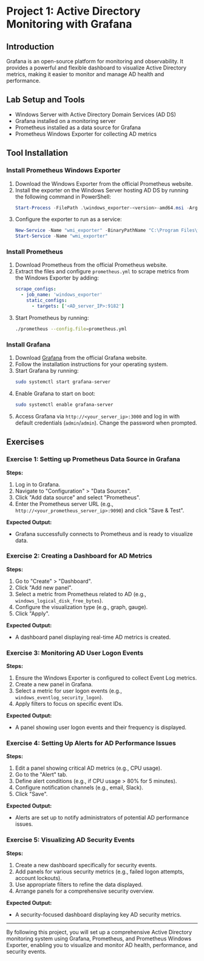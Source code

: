 # Project 1: Active Directory Monitoring with Grafana

## Introduction
Grafana is an open-source platform for monitoring and observability. It provides a powerful and flexible dashboard to visualize Active Directory metrics, making it easier to monitor and manage AD health and performance.

## Lab Setup and Tools
- Windows Server with Active Directory Domain Services (AD DS)
- Grafana installed on a monitoring server
- Prometheus installed as a data source for Grafana
- Prometheus Windows Exporter for collecting AD metrics

## Tool Installation

### Install Prometheus Windows Exporter
1. Download the Windows Exporter from the official Prometheus website.
2. Install the exporter on the Windows Server hosting AD DS by running the following command in PowerShell:
    ```powershell
    Start-Process -FilePath .\windows_exporter-<version>-amd64.msi -ArgumentList /quiet
    ```
3. Configure the exporter to run as a service:
    ```powershell
    New-Service -Name "wmi_exporter" -BinaryPathName "C:\Program Files\wmi_exporter\wmi_exporter.exe" -DisplayName "WMI Exporter" -StartupType Automatic
    Start-Service -Name "wmi_exporter"
    ```

### Install Prometheus
1. Download Prometheus from the official Prometheus website.
2. Extract the files and configure `prometheus.yml` to scrape metrics from the Windows Exporter by adding:
    ```yaml
    scrape_configs:
      - job_name: 'windows_exporter'
        static_configs:
          - targets: ['<AD_server_IP>:9182']
    ```
3. Start Prometheus by running:
    ```bash
    ./prometheus --config.file=prometheus.yml
    ```

### Install Grafana
1. Download [Grafana](https://grafana.com/grafana/download) from the official Grafana website.
2. Follow the installation instructions for your operating system.
3. Start Grafana by running:
    ```bash
    sudo systemctl start grafana-server
    ```
4. Enable Grafana to start on boot:
    ```bash
    sudo systemctl enable grafana-server
    ```
5. Access Grafana via `http://<your_server_ip>:3000` and log in with default credentials (`admin`/`admin`). Change the password when prompted.

## Exercises

### Exercise 1: Setting up Prometheus Data Source in Grafana
**Steps:**
1. Log in to Grafana.
2. Navigate to "Configuration" > "Data Sources".
3. Click "Add data source" and select "Prometheus".
4. Enter the Prometheus server URL (e.g., `http://<your_prometheus_server_ip>:9090`) and click "Save & Test".

**Expected Output:**
- Grafana successfully connects to Prometheus and is ready to visualize data.

### Exercise 2: Creating a Dashboard for AD Metrics
**Steps:**
1. Go to "Create" > "Dashboard".
2. Click "Add new panel".
3. Select a metric from Prometheus related to AD (e.g., `windows_logical_disk_free_bytes`).
4. Configure the visualization type (e.g., graph, gauge).
5. Click "Apply".

**Expected Output:**
- A dashboard panel displaying real-time AD metrics is created.

### Exercise 3: Monitoring AD User Logon Events
**Steps:**
1. Ensure the Windows Exporter is configured to collect Event Log metrics.
2. Create a new panel in Grafana.
3. Select a metric for user logon events (e.g., `windows_eventlog_security_logon`).
4. Apply filters to focus on specific event IDs.

**Expected Output:**
- A panel showing user logon events and their frequency is displayed.

### Exercise 4: Setting Up Alerts for AD Performance Issues
**Steps:**
1. Edit a panel showing critical AD metrics (e.g., CPU usage).
2. Go to the "Alert" tab.
3. Define alert conditions (e.g., if CPU usage > 80% for 5 minutes).
4. Configure notification channels (e.g., email, Slack).
5. Click "Save".

**Expected Output:**
- Alerts are set up to notify administrators of potential AD performance issues.

### Exercise 5: Visualizing AD Security Events
**Steps:**
1. Create a new dashboard specifically for security events.
2. Add panels for various security metrics (e.g., failed logon attempts, account lockouts).
3. Use appropriate filters to refine the data displayed.
4. Arrange panels for a comprehensive security overview.

**Expected Output:**
- A security-focused dashboard displaying key AD security metrics.

---

By following this project, you will set up a comprehensive Active Directory monitoring system using Grafana, Prometheus, and Prometheus Windows Exporter, enabling you to visualize and monitor AD health, performance, and security events.
